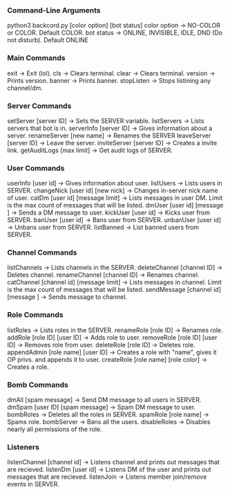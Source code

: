 ### Command-Line Arguments
python3 backcord.py [color option] [bot status]
color option -> NO-COLOR or COLOR. Default COLOR.
bot status -> ONLINE, INVISIBLE, IDLE, DND (Do not disturb). Default ONLINE

### Main Commands
exit -> Exit (lol).
cls -> Clears terminal.
clear -> Clears terminal.
version -> Prints version.
banner -> Prints banner.
stopListen -> Stops listining any channel/dm.

### Server Commands
setServer [server ID] -> Sets the SERVER variable.
listServers -> Lists servers that bot is in.
serverInfo [server ID] -> Gives information about a server.
renameServer [new name] -> Renames the SERVER
leaveServer [server ID] -> Leave the server.
inviteServer [server ID] -> Creates a invite link.
getAuditLogs [max limit] -> Get audit logs of SERVER.

### User Commands
userInfo [user id] -> Gives information about user.
listUsers -> Lists users in SERVER.
changeNick [user id] [new nick] -> Changes in-server nick name of user.
catDm [user id] [message limit] -> Lists messages in user DM. Limit is the max count of messages that will be listed.
dmUser [user id] [message ] ->  Sends a DM message to user.
kickUser [user id] -> Kicks user from SERVER.
banUser [user id] -> Bans user from SERVER.
unbanUser [user id] -> Unbans user from SERVER.
listBanned -> List banned users from SERVER.

### Channel Commands
listChannels -> Lists channels in the SERVER.
deleteChannel [channel ID] -> Deletes channel.
renameChannel [channel ID] -> Renames channel.
catChannel [channel id] [message limit] -> Lists messages in channel. Limit is the max count of messages that will be listed.
sendMessage [channel id] [message ] -> Sends message to channel.

### Role Commands
listRoles -> Lists roles in the SERVER.
renameRole [role ID] -> Renames role.
addRole [role ID] [user ID] -> Adds role to user.
removeRole [role ID] [user ID] -> Removes role from user.
deleteRole [role ID] -> Deletes role.
appendAdmin [role name] [user ID] -> Creates a role with "name", gives it OP privs. and appends it to user. 
createRole [role name] [role color] -> Creates a role.

### Bomb Commands
dmAll [spam message] -> Send DM message to all users in SERVER.
dmSpam [user ID] [spam message] -> Spam DM message to user.
bombRoles -> Deletes all the roles in SERVER.
spamRole [role name] -> Spams role.
bombServer -> Bans all the users.
disableRoles -> Disables nearly all permissions of the role.

### Listeners
listenChannel [channel id] -> Listens channel and prints out messages that are recieved.
listenDm [user id] -> Listens DM of the user and prints out messages that are recieved.
listenJoin -> Listens member join/remove events in SERVER.
